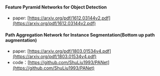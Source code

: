 
#### Feature Pyramid Networks for Object Detection
- paper: [https://arxiv.org/pdf/1612.03144v2.pdf](https://arxiv.org/pdf/1612.03144v2.pdf)

#### Path Aggregation Network for Instance Segmentation(Bottom up path augmentation)
- paper: [https://arxiv.org/pdf/1803.01534v4.pdf](https://arxiv.org/pdf/1803.01534v4.pdf)
- code：[https://github.com/ShuLiu1993/PANet](https://github.com/ShuLiu1993/PANet)
